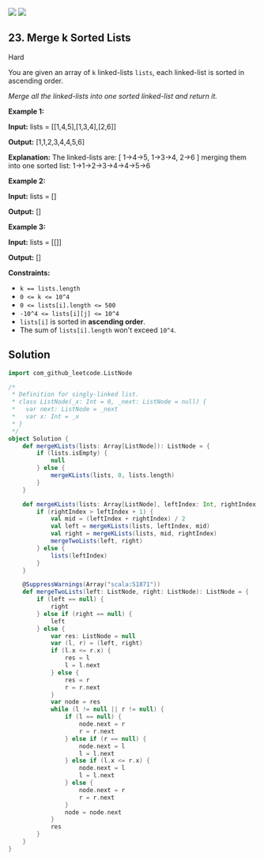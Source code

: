 [![](https://img.shields.io/github/stars/javadev/LeetCode-in-All?label=Stars&style=flat-square)](https://github.com/javadev/LeetCode-in-All)
[![](https://img.shields.io/github/forks/javadev/LeetCode-in-All?label=Fork%20me%20on%20GitHub%20&style=flat-square)](https://github.com/javadev/LeetCode-in-All/fork)

## 23\. Merge k Sorted Lists

Hard

You are given an array of `k` linked-lists `lists`, each linked-list is sorted in ascending order.

_Merge all the linked-lists into one sorted linked-list and return it._

**Example 1:**

**Input:** lists = \[\[1,4,5],[1,3,4],[2,6]]

**Output:** [1,1,2,3,4,4,5,6]

**Explanation:** The linked-lists are: [ 1->4->5, 1->3->4, 2->6 ] merging them into one sorted list: 1->1->2->3->4->4->5->6 

**Example 2:**

**Input:** lists = []

**Output:** [] 

**Example 3:**

**Input:** lists = \[\[]]

**Output:** [] 

**Constraints:**

*   `k == lists.length`
*   `0 <= k <= 10^4`
*   `0 <= lists[i].length <= 500`
*   `-10^4 <= lists[i][j] <= 10^4`
*   `lists[i]` is sorted in **ascending order**.
*   The sum of `lists[i].length` won't exceed `10^4`.

## Solution

```scala
import com_github_leetcode.ListNode

/*
 * Definition for singly-linked list.
 * class ListNode(_x: Int = 0, _next: ListNode = null) {
 *   var next: ListNode = _next
 *   var x: Int = _x
 * }
 */
object Solution {
    def mergeKLists(lists: Array[ListNode]): ListNode = {
        if (lists.isEmpty) {
            null
        } else {
            mergeKLists(lists, 0, lists.length)
        }
    }

    def mergeKLists(lists: Array[ListNode], leftIndex: Int, rightIndex: Int): ListNode = {
        if (rightIndex > leftIndex + 1) {
            val mid = (leftIndex + rightIndex) / 2
            val left = mergeKLists(lists, leftIndex, mid)
            val right = mergeKLists(lists, mid, rightIndex)
            mergeTwoLists(left, right)
        } else {
            lists(leftIndex)
        }
    }

    @SuppressWarnings(Array("scala:S1871"))
    def mergeTwoLists(left: ListNode, right: ListNode): ListNode = {
        if (left == null) {
            right
        } else if (right == null) {
            left
        } else {
            var res: ListNode = null
            var (l, r) = (left, right)
            if (l.x <= r.x) {
                res = l
                l = l.next
            } else {
                res = r
                r = r.next
            }
            var node = res
            while (l != null || r != null) {
                if (l == null) {
                    node.next = r
                    r = r.next
                } else if (r == null) {
                    node.next = l
                    l = l.next
                } else if (l.x <= r.x) {
                    node.next = l
                    l = l.next
                } else {
                    node.next = r
                    r = r.next
                }
                node = node.next
            }
            res
        }
    }
}
```